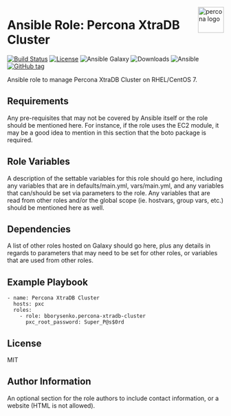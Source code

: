 <p><img src="https://cdn.worldvectorlogo.com/logos/percona.svg" alt="percona logo" title="percona" align="right" height="60" /></p>

Ansible Role: Percona XtraDB Cluster
====================================

[![Build Status](https://travis-ci.org/bborysenko/ansible_role_percona_xtradb_cluster.svg?branch=master)](https://travis-ci.org/bborysenko/ansible_role_percona_xtradb_cluster)
[![License](https://img.shields.io/badge/license-MIT%20License-brightgreen.svg)](https://opensource.org/licenses/MIT)
![Ansible Galaxy](https://img.shields.io/ansible/role/36320.svg)
![Downloads](https://img.shields.io/ansible/role/d/36320.svg)
![Ansible](https://img.shields.io/badge/dynamic/json.svg?label=min_ansible_version&url=https%3A%2F%2Fgalaxy.ansible.com%2Fapi%2Fv1%2Froles%2F36320%2F&query=$.min_ansible_version)
[![GitHub tag](https://img.shields.io/github/tag/bborysenko/ansible_role_percona_xtradb_cluster.svg)](https://github.com/bborysenko/ansible_role_percona_xtradb_cluster/tags)

Ansible role to manage Percona XtraDB Cluster on RHEL/CentOS 7.

Requirements
------------

Any pre-requisites that may not be covered by Ansible itself or the role should
be mentioned here. For instance, if the role uses the EC2 module, it may be a
good idea to mention in this section that the boto package is required.

Role Variables
--------------

A description of the settable variables for this role should go here, including
any variables that are in defaults/main.yml, vars/main.yml, and any variables
that can/should be set via parameters to the role. Any variables that are read
from other roles and/or the global scope (ie. hostvars, group vars, etc.) should
be mentioned here as well.

Dependencies
------------

A list of other roles hosted on Galaxy should go here, plus any details in
regards to parameters that may need to be set for other roles, or variables that
are used from other roles.

Example Playbook
----------------

```
- name: Percona XtraDB Cluster
  hosts: pxc
  roles:
    - role: bborysenko.percona-xtradb-cluster
      pxc_root_password: Super_P@s$0rd
```

License
-------

MIT

Author Information
------------------

An optional section for the role authors to include contact information, or a
website (HTML is not allowed).
